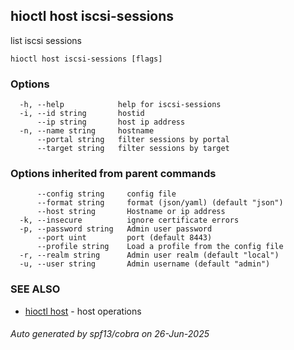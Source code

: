 ## hioctl host iscsi-sessions

list iscsi sessions

```
hioctl host iscsi-sessions [flags]
```

### Options

```
  -h, --help            help for iscsi-sessions
  -i, --id string       hostid
      --ip string       host ip address
  -n, --name string     hostname
      --portal string   filter sessions by portal
      --target string   filter sessions by target
```

### Options inherited from parent commands

```
      --config string     config file
      --format string     format (json/yaml) (default "json")
      --host string       Hostname or ip address
  -k, --insecure          ignore certificate errors
  -p, --password string   Admin user password
      --port uint         port (default 8443)
      --profile string    Load a profile from the config file
  -r, --realm string      Admin user realm (default "local")
  -u, --user string       Admin username (default "admin")
```

### SEE ALSO

* [hioctl host](hioctl_host.md)	 - host operations

###### Auto generated by spf13/cobra on 26-Jun-2025
